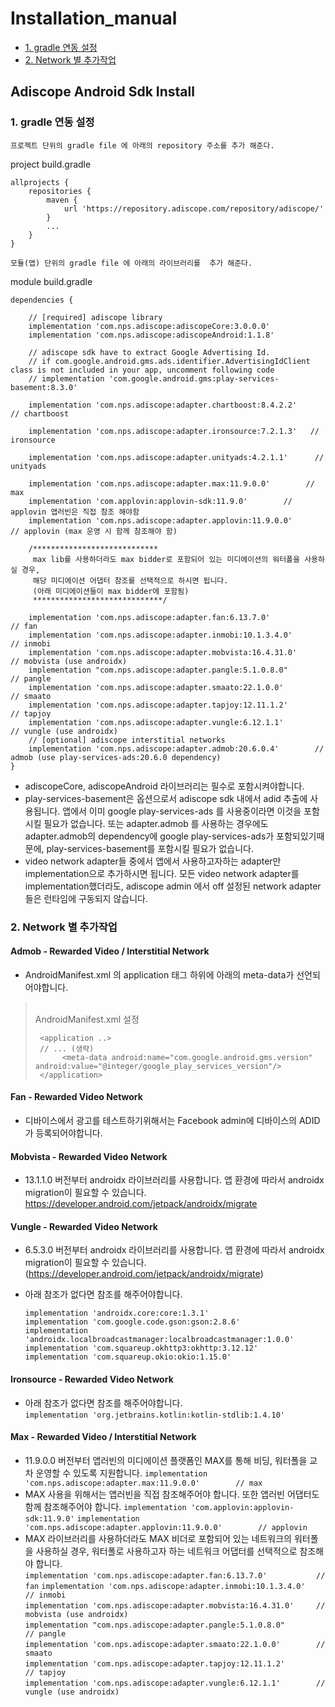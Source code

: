 Installation_manual
===================
- [1. gradle 연동 설정](https://github.com/adiscope/Adiscope-Android-Sample/blob/master/docs/installation_manual.md#1-gradle-연동-설정)
- [2. Network 별 추가작업](https://github.com/adiscope/Adiscope-Android-Sample/blob/master/docs/installation_manual.md#2-network-별-추가작업)


## Adiscope Android Sdk Install

### 1. gradle 연동 설정

`프로젝트 단위의 gradle file 에 아래의 repository 주소를 추가 해준다.`

project build.gradle
```
allprojects {
    repositories {
        maven {
            url 'https://repository.adiscope.com/repository/adiscope/'
        }
        ...
    }
}
```

`모듈(앱) 단위의 gradle file 에 아래의 라이브러리를  추가 해준다.`

module build.gradle
```
dependencies {

    // [required] adiscope library
    implementation 'com.nps.adiscope:adiscopeCore:3.0.0.0'
    implementation 'com.nps.adiscope:adiscopeAndroid:1.1.8'

    // adiscope sdk have to extract Google Advertising Id.
    // if com.google.android.gms.ads.identifier.AdvertisingIdClient class is not included in your app, uncomment following code
    // implementation 'com.google.android.gms:play-services-basement:8.3.0'

    implementation 'com.nps.adiscope:adapter.chartboost:8.4.2.2'        // chartboost

    implementation 'com.nps.adiscope:adapter.ironsource:7.2.1.3'   // ironsource

    implementation 'com.nps.adiscope:adapter.unityads:4.2.1.1'      // unityads

    implementation 'com.nps.adiscope:adapter.max:11.9.0.0'        // max
    implementation 'com.applovin:applovin-sdk:11.9.0'        // applovin 앱러빈은 직접 참조 해야함
    implementation 'com.nps.adiscope:adapter.applovin:11.9.0.0'        // applovin (max 운영 시 함께 참조해야 함)

    /****************************
     max lib를 사용하더라도 max bidder로 포함되어 있는 미디에이션의 워터폴을 사용하실 경우,
     해당 미디에이션 어댑터 참조를 선택적으로 하시면 됩니다.
     (아래 미디에이션들이 max bidder에 포함됨)
     *****************************/

    implementation 'com.nps.adiscope:adapter.fan:6.13.7.0'           // fan
    implementation 'com.nps.adiscope:adapter.inmobi:10.1.3.4.0'      // inmobi
    implementation 'com.nps.adiscope:adapter.mobvista:16.4.31.0'     // mobvista (use androidx)
    implementation "com.nps.adiscope:adapter.pangle:5.1.0.8.0"        // pangle
    implementation 'com.nps.adiscope:adapter.smaato:22.1.0.0'        // smaato
    implementation 'com.nps.adiscope:adapter.tapjoy:12.11.1.2'        // tapjoy
    implementation 'com.nps.adiscope:adapter.vungle:6.12.1.1'        // vungle (use androidx)
    // [optional] adiscope interstitial networks
    implementation 'com.nps.adiscope:adapter.admob:20.6.0.4'        // admob (use play-services-ads:20.6.0 dependency)
}
```

- adiscopeCore, adiscopeAndroid 라이브러리는 필수로 포함시켜야합니다.
- play-services-basement은 옵션으로서 adiscope sdk 내에서 adid 추출에 사용됩니다. 앱에서 이미 google play-services-ads 를 사용중이라면 이것을 포함시킬 필요가 없습니다. 또는 adapter.admob 를 사용하는 경우에도 adapter.admob의 dependency에 google play-services-ads가 포함되있기때문에, play-services-basement를 포함시킬 필요가 없습니다.
- video network adapter들 중에서 앱에서 사용하고자하는 adapter만 implementation으로 추가하시면 됩니다. 모든 video network adapter를 implementation했더라도, adiscope admin 에서 off 설정된 network adapter들은 런타임에 구동되지 않습니다.

### 2. Network 별 추가작업

#### Admob - Rewarded Video / Interstitial Network
* AndroidManifest.xml 의 application 태그 하위에 아래의 meta-data가 선언되어야합니다.
>  <br>AndroidManifest.xml 설정
> ```
>  <application ..>
>  // ... (생략)
>       <meta-data android:name="com.google.android.gms.version" android:value="@integer/google_play_services_version"/>
>  </application>
>  ```

#### Fan - Rewarded Video Network
* 디바이스에서 광고를 테스트하기위해서는 Facebook admin에 디바이스의 ADID가 등록되어야합니다.

#### Mobvista - Rewarded Video Network
* 13.1.1.0 버전부터 androidx 라이브러리를 사용합니다. 앱 환경에 따라서 androidx migration이 필요할 수 있습니다. <a href="#heading-ids">https://developer.android.com/jetpack/androidx/migrate </a>

#### Vungle - Rewarded Video Network
* 6.5.3.0 버전부터 androidx 라이브러리를 사용합니다. 앱 환경에 따라서 androidx migration이 필요할 수 있습니다. (https://developer.android.com/jetpack/androidx/migrate)
* 아래 참조가 없다면 참조를 해주어야합니다.  

  `implementation 'androidx.core:core:1.3.1'`  
  `implementation 'com.google.code.gson:gson:2.8.6'`  
  `implementation 'androidx.localbroadcastmanager:localbroadcastmanager:1.0.0'`  
  `implementation 'com.squareup.okhttp3:okhttp:3.12.12'`  
  `implementation 'com.squareup.okio:okio:1.15.0'`  


#### Ironsource - Rewarded Video Network
* 아래 참조가 없다면 참조를 해주어야합니다.  
  `implementation 'org.jetbrains.kotlin:kotlin-stdlib:1.4.10'`

#### Max - Rewarded Video / Interstitial Network
* 11.9.0.0 버전부터 앱러빈의 미디에이션 플랫폼인 MAX를 통해 비딩, 워터폴을 교차 운영할 수 있도록 지원합니다.
   `implementation 'com.nps.adiscope:adapter.max:11.9.0.0'        // max`
* MAX 사용을 위해서는 앱러빈을 직접 참조해주어야 합니다. 또한 앱러빈 어댑터도 함께 참조해주어야 합니다.
  `implementation 'com.applovin:applovin-sdk:11.9.0'`
  `implementation 'com.nps.adiscope:adapter.applovin:11.9.0.0'        // applovin`
* MAX 라이브러리를 사용하더라도 MAX 비더로 포함되어 있는 네트워크의 워터폴을 사용하실 경우, 워터폴로 사용하고자 하는 네트워크 어댑터를 선택적으로 참조해야 합니다.  
  `implementation 'com.nps.adiscope:adapter.fan:6.13.7.0'           // fan`
  `implementation 'com.nps.adiscope:adapter.inmobi:10.1.3.4.0'      // inmobi`  
  `implementation 'com.nps.adiscope:adapter.mobvista:16.4.31.0'     // mobvista (use androidx)`  
  `implementation "com.nps.adiscope:adapter.pangle:5.1.0.8.0"        // pangle`  
  `implementation 'com.nps.adiscope:adapter.smaato:22.1.0.0'        // smaato`  
  `implementation 'com.nps.adiscope:adapter.tapjoy:12.11.1.2'        // tapjoy`  
  `implementation 'com.nps.adiscope:adapter.vungle:6.12.1.1'        // vungle (use androidx)`
